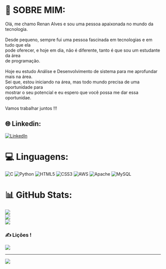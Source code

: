 # 💫 SOBRE MIM:
Olá, me chamo Renan Alves e sou uma pessoa apaixonada no mundo da tecnologia.<br><br>Desde pequeno, sempre fui uma pessoa fascinada em tecnologias e em tudo que ela<br>pode oferecer, e hoje em dia, não é diferente, tanto é que sou um estudante da área<br>de programação.<br><br>Hoje eu estudo Análise e Desenvolvimento de sistema para me aprofundar mais na área.<br>Sei que, estou iniciando na área, mas todo mundo precisa de uma oportunidade para<br>mostrar o seu potencial e eu espero que você possa me dar essa oportunidae.<br><br>Vamos trabalhar juntos !!!


## 🌐 Linkedin:
[![LinkedIn](https://img.shields.io/badge/LinkedIn-%230077B5.svg?logo=linkedin&logoColor=white)](http://www.linkedin.com/in/renan-alves-silva) 

# 💻 Linguagens:
![C](https://img.shields.io/badge/c-%2300599C.svg?style=for-the-badge&logo=c&logoColor=white) ![Python](https://img.shields.io/badge/python-3670A0?style=for-the-badge&logo=python&logoColor=ffdd54) ![HTML5](https://img.shields.io/badge/html5-%23E34F26.svg?style=for-the-badge&logo=html5&logoColor=white) ![CSS3](https://img.shields.io/badge/css3-%231572B6.svg?style=for-the-badge&logo=css3&logoColor=white) ![AWS](https://img.shields.io/badge/AWS-%23FF9900.svg?style=for-the-badge&logo=amazon-aws&logoColor=white) ![Apache](https://img.shields.io/badge/apache-%23D42029.svg?style=for-the-badge&logo=apache&logoColor=white) ![MySQL](https://img.shields.io/badge/mysql-%2300f.svg?style=for-the-badge&logo=mysql&logoColor=white)
# 📊 GitHub Stats:
![](https://github-readme-stats.vercel.app/api?username=RenanAlvesSilva&theme=radical&hide_border=false&include_all_commits=true&count_private=true)<br/>
![](https://github-readme-streak-stats.herokuapp.com/?user=RenanAlvesSilva&theme=radical&hide_border=false)<br/>
![](https://github-readme-stats.vercel.app/api/top-langs/?username=RenanAlvesSilva&theme=radical&hide_border=false&include_all_commits=true&count_private=true&layout=compact)

### ✍️ Lições !
![](https://quotes-github-readme.vercel.app/api?type=horizontal&theme=radical)

---
[![](https://visitcount.itsvg.in/api?id=RenanAlvesSilva&icon=0&color=0)](https://visitcount.itsvg.in)

<!-- Proudly created with GPRM ( https://gprm.itsvg.in ) -->
